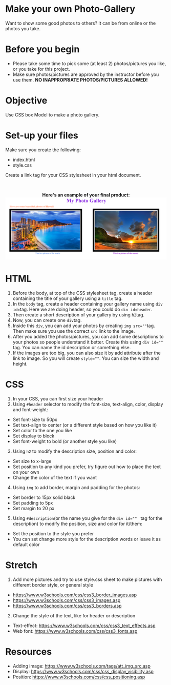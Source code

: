 # Make your own Photo-Gallery
Want to show some good photos to others? It can be from online or the photos you take.
# Before you begin
- Please take some time to pick some (at least 2) photos/pictures you like, or you take for this project.
- Make sure photos/pictures are approved by the instructor before you use them. **NO INAPPROPRIATE PHOTOS/PICTURES ALLOWED!**
# Objective
Use CSS box Model to make a photo gallery.
# Set-up your files
Make sure you create the following:
- index.html
- style.css

Create a link tag for your CSS stylesheet in your html document.

<br/>
<p align="center">
<b>Here's an example of your final product:</b>
<img src="images/img.png">
</p>

# HTML
1. Before the body, at top of the CSS stylesheet tag, create a header containing the title of your gallery using a `title` tag.
2. In the `body` tag, create a header containing your gallery name using `div id=`tag. Here we are doing header, so you could do `div id=header`.
3. Then create a short description of your gallery by using `h2`tag.
4. Now, you can create one `div`tag.
5. Inside this `div`, you can add your photos by creating `img src=""`tag. Then make sure you use the correct `src` link to the image.
6. After you added the photos/pictures, you can add some descriptions to your photos so people understand it better. Create this using `div id=""` tag. 
You can name the id description or something else.
7. If the images are too big, you can also size it by add attribute after the link to image. So you will create `style=""`. You can size the width and height.

# CSS
1. In your CSS, you can first size your header
2. Using `#header` selector to modify the font-size, text-align, color, display and font-weight:
- Set font-size to 50px 
- Set text-align to center (or a different style based on how you like it)
- Set color to the one you like
- Set display to block
- Set font-weight to bold (or another style you like)
3. Using `h2` to modify the description size, position and color:
- Set size to x-large
- Set position to any kind you prefer, try figure out how to place the text on your own
- Change the color of the text if you want
4. Using `img` to add border, margin and padding for the photos:
- Set border to 15px solid black
- Set padding to 5px
- Set margin to 20 px
5. Using `#description`(or the name you give for the `div id="" ` tag for the description) to modify the position, size and color for it/them:
- Set the position to the style you prefer
- You can set change more style for the description words or leave it as default color

# Stretch
1. Add more pictures and try to use style.css sheet to make pictures with different border style, or general style
- https://www.w3schools.com/css/css3_border_images.asp
- https://www.w3schools.com/css/css3_images.asp
- https://www.w3schools.com/css/css3_borders.asp
2. Change the style of the text, like for header or description
- Text-effect: https://www.w3schools.com/css/css3_text_effects.asp
- Web font: https://www.w3schools.com/css/css3_fonts.asp


# Resources
- Adding image: https://www.w3schools.com/tags/att_img_src.asp
- Display: https://www.w3schools.com/css/css_display_visibility.asp
- Position: https://www.w3schools.com/css/css_positioning.asp

